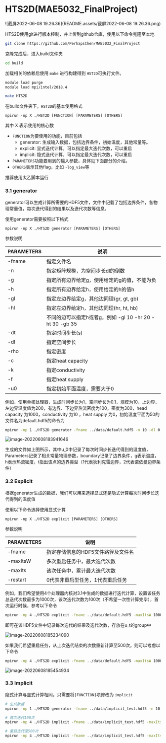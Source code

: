 # HTS2D(MAE5032_FinalProject)
![截屏2022-06-08 19.26.36](README.assets/截屏2022-06-08 19.26.36.png)

HTS2D使用git进行版本控制，并上传到github仓库，使用以下命令克隆至本地

```bash
git clone https://github.com/PerhapsChen/MAE5032_FinalProject
```

克隆完成后，进入build文件夹

```bash
cd build
```

加载相关的依赖后使用 `make` 进行构建得到 `HST2D`可执行文件。

```bash
module load purge
module load mpi/intel/2018.4

make HTS2D
```

在build文件夹下，`HST2D`的基本使用格式

```
mpirun -np X ./HST2D [FUNCTION] [PARAMETERS] [OTHERS]
```

其中 X 表示使用的核心数

- `FUNCTION`为要使用的功能，目前包括
  - generator:  生成输入数据，包括边界条件，初始温度，其他常量等。
  - explicit:  显式迭代计算，可以指定最大迭代次数，可以重启
  - implicit:  隐式迭代计算，可以指定最大迭代次数，可以重启
- `PARAMETERS`功能要用到的输入参数，具体见下面部分的介绍。
- `OTHERS`表示其他flag，比如 `-log_view`等

推荐使用太乙脚本运行

### 3.1 generator

generator可以生成计算所需要的HDF5文件，文件中记载了包括边界条件，各物理常量值，每次迭代得到的结果以及迭代次数等信息。

使用generator需要按照以下格式

```
mpirun -np X ./HTS2D generator [PARAMETERS] [OTHERS]
```

参数说明

| PARAMETERS | 说明                                                     |
| ---------- | -------------------------------------------------------- |
| -fname     | 指定文件名                                               |
| -n         | 指定矩阵规模，为空间步长dl的倒数                         |
| -g         | 指定所有边界给定g，使用给定的g的值，不能为负             |
| -h         | 指定所有边界给定h，使用给定的h的值h                      |
| -gl        | 指定左边界给定g，其他边同理(gr, gt, gb)                  |
| -hl        | 指定左边界给定h，其他边同理(hr, ht, hb)                  |
|            | 不同的边可以指定h或者g，例如 -gl 10 -hr 20 -ht 30 -gb 35 |
| -dt        | 指定时间步长(s)                                          |
| -dl        | 指定空间步长                                             |
| -rho       | 指定密度                                                 |
| -c         | 指定heat capacity                                        |
| -k         | 指定conductivity                                         |
| -f         | 指定heat supply                                          |
| -u0        | 指定初始平面温度，需要大于0                              |

例如，使用单核处理器，生成时间步长为1，空间步长为0.1，规模为10，上边界、左边界温度值为200，有边界、下边界热流密度为100，密度为300，head capacity 为1000，conductivity 为10 ，heat supply 为0，初始温度平面为50的文件名为default.hdf5的命令为

```bash
mpirun -np 1 ./HTS2D generator -fname ../data/default.hdf5 -n 10 -dl 0.1 -dt 1 -gl 200 -gt 200 -hr 100 -hb 100 -rho 300 -c 1000 -k 10 -f 0 -u0 50
```

![image-20220608183941646](https://perhaps-1306015279.cos.ap-guangzhou.myqcloud.com/image-20220608183941646.png)

生成的文件如上图所示，其中u_0中记录了每次时间步长迭代得到的温度值， Parameters记录了相关常量物理参数，boundary记录了边界条件，g表示温度，h表示热流密度，t指出该点的边界类型（1代表狄利克雷边界，2代表诺依曼边界条件）

### 3.2 Explicit

根据generator生成的数据，我们可以用来选择显式还是隐式计算每次时间步长迭代得到的温度值

使用以下命令选择使用显式计算

```
mpirun -np X ./HTS2D explicit [PARAMETERS] [OTHERS]
```

参数说明

| PARAMETERS | 说明                               |
| ---------- | ---------------------------------- |
| -fname     | 指定存储信息的HDF5文件路径及文件名 |
| -maxItsW   | 多次重启任务中，最大迭代次数       |
| -maxIts    | 该次任务中，累计最大迭代次数       |
| -restart   | 0代表非重启型任务，1代表重启任务   |

例如，我们希望使用4个处理器内核对3.1中生成的数据进行迭代计算，设置该任务总迭代次数最多为1000次，该次迭代次数为100次（不希望一次性计算完毕），首次运行时候，参考以下命令

```bash
mpirun -np 4 ./HTS2D explicit -fname ../data/default.hdf5 -maxItsW 1000 -maxIts 100 -restart 0
```

即可在该HDF5文件中记录每次迭代的结果及迭代次数，存放在u_t的group中

![image-20220608185234090](https://perhaps-1306015279.cos.ap-guangzhou.myqcloud.com/image-20220608185234090.png)

如果我们希望重启任务，从上次迭代结束的次数重新计算至500次，则可以考虑以下命令

```bash
mpirun -np 4 ./HTS2D explicit -fname ../data/default.hdf5 -maxItsW 1000 -maxIts 500 -restart 1
```

![image-20220608185454934](https://perhaps-1306015279.cos.ap-guangzhou.myqcloud.com/image-20220608185454934.png)

### 3.3 Implicit

隐式计算与显式计算相同，只需要将`[FUNCTION]`项修改为 `implicit`

```bash
# 生成数据
mpirun -np 1 ./HTS2D generator -fname ../data/implicit_test.hdf5 -n 10 -dl 0.1 -dt 1 -g 200 -rho 300 -c 1000 -k 10 -f 0 -u0 50

# 首次迭代100次
mpirun -np 4 ./HTS2D implicit -fname ../data/implicit_test.hdf5 -maxItsW 1000 -maxIts 100 -restart 0

# 重启迭代至500次
mpirun -np 4 ./HTS2D implicit -fname ../data/implicit_test.hdf5 -maxItsW 1000 -maxIts 500 -restart 1
```